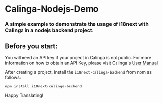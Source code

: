 # Calinga-Nodejs-Demo
### A simple example to demonstrate the usage of i18next with Calinga in a nodejs backend project.

## Before you start:
You will need an API key if your project in Calinga is not public. For more information on how to obtain an API Key, please visit Calinga's [User Manual](https://docs.calinga.io/#/project-api-tokens)

After creating a project, install the `i18next-calinga-backend` from npm as follows:

```
npm install i18next-calinga-backend
```

Happy Translating!